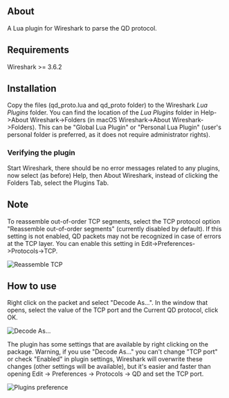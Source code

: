 ## About

A Lua plugin for Wireshark to parse the QD protocol.

## Requirements

Wireshark >= 3.6.2

## Installation

Copy the files (qd_proto.lua and qd_proto folder) to the Wireshark *Lua Plugins* folder. You can find the location of
the *Lua Plugins* folder in Help->About Wireshark->Folders (in macOS Wireshark->About Wireshark->Folders). This can be
"Global Lua Plugin" or "Personal Lua Plugin" (user's personal folder is preferred, as it does not require administrator
rights).

### Verifying the plugin

Start Wireshark, there should be no error messages related to any plugins, now select (as before) Help, then About
Wireshark, instead of clicking the Folders Tab, select the Plugins Tab.

## Note

To reassemble out-of-order TCP segments, select the TCP protocol option "Reassemble out-of-order segments" (currently
disabled by default). If this setting is not enabled, QD packets may not be recognized in case of errors at the TCP
layer. You can enable this setting in Edit->Preferences->Protocols->TCP.

![Reassemble TCP](doc/img/wireshark_reassemble_tcp.png?raw=true)

## How to use

Right click on the packet and select "Decode As...". In the window that opens, select the value of the TCP port and the
Current QD protocol, click OK.

![Decode As...](doc/img/wireshark_decode_as.png?raw=true)

The plugin has some settings that are available by right clicking on the package. Warning, if you use "Decode As..." you
can't change "TCP port" or check "Enabled" in plugin settings, Wireshark will overwrite these changes (other settings
will be available), but it's easier and faster than opening Edit -> Preferences -> Protocols -> QD and set the TCP port.

![Plugins preference](doc/img/wireshark_plugin_settings.png?raw=true)
